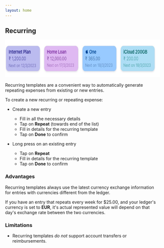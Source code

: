 ```yaml
---
layout: home
---
```


## Recurring

<picture>
  <source media="(prefers-color-scheme: dark)" srcset="/assets/images/recurring/header-dark.jpg 1x, /assets/images/recurring/header-dark@2x.jpg 2x, /assets/images/recurring/header-dark@3x.jpg 3x">
  <img src="/assets/images/recurring/header.jpg" srcset="/assets/images/recurring/header@2x.jpg 2x, /assets/images/recurring/header@3x.jpg 3x" width="712" height="122" alt="Graphical representation of Pockity's recurring items"/>
</picture>

Recurring templates are a convenient way to automatically generate repeating expenses from existing or new entries. 

To create a new recurring or repeating expense: 
- Create a new entry 
  - Fill in all the necessary details 
  - Tap on **Repeat** (towards end of the list)
  - Fill in details for the recurring template 
  - Tap on **Done** to confirm 

- Long press on an existing entry 
  - Tap on **Repeat**
  - Fill in details for the recurring template 
  - Tap on **Done** to confirm 

### Advantages 

Recurring templates always use the latest currency exchange information for entries with currencies different from the ledger. 

If you have an entry that repeats every week for $25.00, and your ledger's currency is set to **EUR**, it's actual represented value will depend on that day's exchange rate between the two currencies.  

### Limitations 

- Recurring templates *do not* support account transfers or reimbursements. 